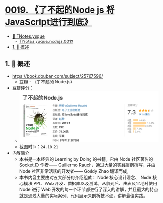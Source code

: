 # [0019. 《了不起的Node js 将JavaScript进行到底》](https://github.com/Tdahuyou/TNotes.nodejs/tree/main/notes/0019.%20%E3%80%8A%E4%BA%86%E4%B8%8D%E8%B5%B7%E7%9A%84Node%20js%20%E5%B0%86JavaScript%E8%BF%9B%E8%A1%8C%E5%88%B0%E5%BA%95%E3%80%8B)

<!-- region:toc -->

- [📂 TNotes.yuque](https://www.yuque.com/tdahuyou/tnotes.yuque/)
  - [TNotes.yuque.nodejs.0019](https://www.yuque.com/tdahuyou/tnotes.yuque/nodejs.0019)
- [1. 📒 概述](#1--概述)

<!-- endregion:toc -->

## 1. 📒 概述

- https://book.douban.com/subject/25767596/
  - 豆瓣 - 《了不起的 Node.js》
- 豆瓣评分：
  - ![](assets/2024-10-21-02-49-44.png)
  - 截图时间：`24.10.21`
- 内容简介
  - 本书是一本经典的 Learning by Doing 的书籍。它由 Node 社区著名的 Socket.IO 作者—— Guillermo Rauch，通过大量的实践案例撰写，并由 Node 社区非常活跃的开发者—— Goddy Zhao 翻译而成。
  - 本书内容主要由对五大部分的介绍组成： Node 核心设计理念、 Node 核心模块 API、Web 开发、数据库以及测试。从前到后、由表及里地对使用 Node 进行 Web 开发的每一个环节都进行了深入的讲解，并且最大的特点就是通过大量的实际案例、代码展示来剖析技术点，讲解最佳实践。
